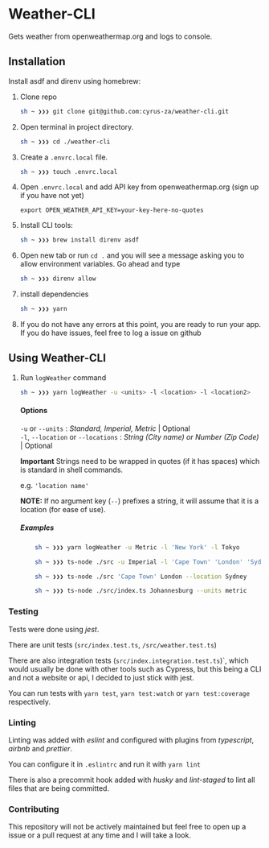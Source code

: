 # Weather-CLI

Gets weather from openweathermap.org and logs to console.

## Installation

Install asdf and direnv using homebrew:

1. Clone repo
 
    ```sh
    sh ~ ❯❯❯ git clone git@github.com:cyrus-za/weather-cli.git
    ```

1. Open terminal in project directory.
    ```sh
    sh ~ ❯❯❯ cd ./weather-cli
    ```    

1. Create a `.envrc.local` file. 
    ```sh 
    sh ~ ❯❯❯ touch .envrc.local
    ```
    
1. Open `.envrc.local` and add API key from openweathermap.org (sign up if you have not yet) 
    ```text 
    export OPEN_WEATHER_API_KEY=your-key-here-no-quotes
    ```  

1. Install CLI tools:

    ```sh
    sh ~ ❯❯❯ brew install direnv asdf
    ```
    
1. Open new tab or run `cd .` and you will see a message asking you to allow environment variables. Go ahead and type

    ```sh 
    sh ~ ❯❯❯ direnv allow   
    ```
    
1.  install dependencies 

    ```sh 
    sh ~ ❯❯❯ yarn   
    ```

1. If you do not have any errors at this point, you are ready to run your app. If you do have issues, feel free to log a issue on github

## Using Weather-CLI

1. Run `logWeather` command 
    ```sh 
    sh ~ ❯❯❯ yarn logWeather -u <units> -l <location> -l <location2>
    ```

    #### Options
    
   `-u` or `--units` : *Standard, Imperial, Metric* | Optional   
   `-l`, `--location` or `--locations` : *String (City name) or Number (Zip Code)* | Optional
    
   **Important** Strings need to be wrapped in quotes (if it has spaces) which is standard in shell commands.
    
    e.g. `'location name'` 
    
    **NOTE:** If no argument key (`--`) prefixes a string, it will assume that it is a location (for ease of use). 
    
    ##### Examples
    ```sh 
        sh ~ ❯❯❯ yarn logWeather -u Metric -l 'New York' -l Tokyo
    ```
    
    ```sh 
        sh ~ ❯❯❯ ts-node ./src -u Imperial -l 'Cape Town' 'London' 'Sydney'
    ```
    
    ```sh 
        sh ~ ❯❯❯ ts-node ./src 'Cape Town' London --location Sydney
    ```
    
    ```sh 
        sh ~ ❯❯❯ ts-node ./src/index.ts Johannesburg --units metric
    ```

### Testing

Tests were done using *jest*. 

There are unit tests (`src/index.test.ts`, `/src/weather.test.ts`)

There are also integration tests (`src/index.integration.test.ts`)`, which would usually be done with other tools such as Cypress, but this being a CLI and not a website or api, I decided to just stick with jest.

You can run tests with `yarn test`, `yarn test:watch` or `yarn test:coverage` respectively.

### Linting

Linting was added with *eslint* and configured with plugins from *typescript*, *airbnb* and *prettier*.

You can configure it in `.eslintrc` and run it with `yarn lint`

There is also a precommit hook added with *husky* and *lint-staged* to lint all files that are being committed. 

### Contributing

This repository will not be actively maintained but feel free to open up a issue or a pull request at any time and I will take a look.
